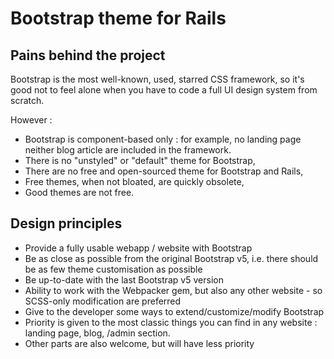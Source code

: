 # Bootstrap theme for Rails

## Pains behind the project

Bootstrap is the most well-known, used, starred CSS framework, so it's good not to feel alone when you have to code a full UI design system from scratch.

However :

 - Bootstrap is component-based only : for example, no landing page neither blog article are included in the framework.
 - There is no "unstyled" or "default" theme for Bootstrap,
 - There are no free and open-sourced theme for Bootstrap and Rails,
 - Free themes, when not bloated, are quickly obsolete,
 - Good themes are not free.

## Design principles

  - Provide a fully usable webapp / website with Bootstrap
  - Be as close as possible from the original Bootstrap v5, i.e. there should be as few theme customisation as possible
  - Be up-to-date with the last Bootstrap v5 version
  - Ability to work with the Webpacker gem, but also any other website - so SCSS-only modification are preferred
  - Give to the developer some ways to extend/customize/modify Bootstrap
  - Priority is given to the most classic things you can find in any website : landing page, blog, /admin section.
  - Other parts are also welcome, but will have less priority

